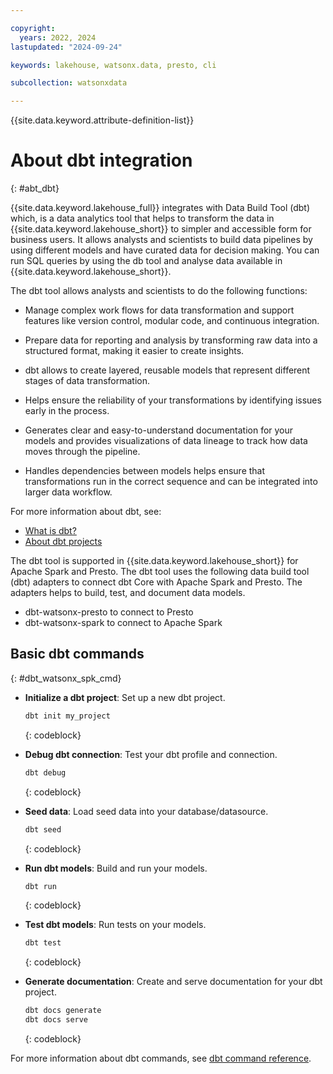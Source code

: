 ```yaml
---

copyright:
  years: 2022, 2024
lastupdated: "2024-09-24"

keywords: lakehouse, watsonx.data, presto, cli

subcollection: watsonxdata

---
```


{{site.data.keyword.attribute-definition-list}}

# About dbt integration
{: #abt_dbt}

{{site.data.keyword.lakehouse_full}} integrates with Data Build Tool (dbt) which, is a data analytics tool that helps to transform the data in {{site.data.keyword.lakehouse_short}} to simpler and accessible form for business users. It allows analysts and scientists to build data pipelines by using different models and have curated data for decision making. You can run SQL queries by using the db tool and analyse data available in {{site.data.keyword.lakehouse_short}}.

The dbt tool allows analysts and scientists to do the following functions:

   * Manage complex work flows for data transformation and support features like version control, modular code, and continuous integration.

   * Prepare data for reporting and analysis by transforming raw data into a structured format, making it easier to create insights.

   * dbt allows to create layered, reusable models that represent different stages of data transformation.

   * Helps ensure the reliability of your transformations by identifying issues early in the process.

   * Generates clear and easy-to-understand documentation for your models and provides visualizations of data lineage to track how data moves through the pipeline.

   * Handles dependencies between models helps ensure that transformations run in the correct sequence and can be integrated into larger data workflow.

For more information about dbt, see:

- [What is dbt?](https://docs.getdbt.com/docs/introduction)
- [About dbt projects](https://docs.getdbt.com/docs/build/projects)

The dbt tool is supported in {{site.data.keyword.lakehouse_short}} for Apache Spark and Presto. The dbt tool uses the following data build tool (dbt) adapters to connect dbt Core with Apache Spark and Presto. The adapters helps to build, test, and document data models.


   * dbt-watsonx-presto to connect to Presto
   * dbt-watsonx-spark to connect to Apache Spark



## Basic dbt commands
{: #dbt_watsonx_spk_cmd}

- **Initialize a dbt project**: Set up a new dbt project.

   ```bash
   dbt init my_project
   ```
   {: codeblock}

- **Debug dbt connection**: Test your dbt profile and connection.

   ```bash
   dbt debug
   ```
   {: codeblock}

- **Seed data**: Load seed data into your database/datasource.

   ```bash
   dbt seed
   ```
   {: codeblock}

- **Run dbt models**: Build and run your models.

   ```bash
   dbt run
   ```
   {: codeblock}

- **Test dbt models**: Run tests on your models.

   ```bash
   dbt test
   ```
   {: codeblock}

- **Generate documentation**: Create and serve documentation for your dbt project.

   ```bash
   dbt docs generate
   dbt docs serve
   ```
   {: codeblock}

For more information about dbt commands, see [dbt command reference](https://docs.getdbt.com/reference/dbt-commands).
